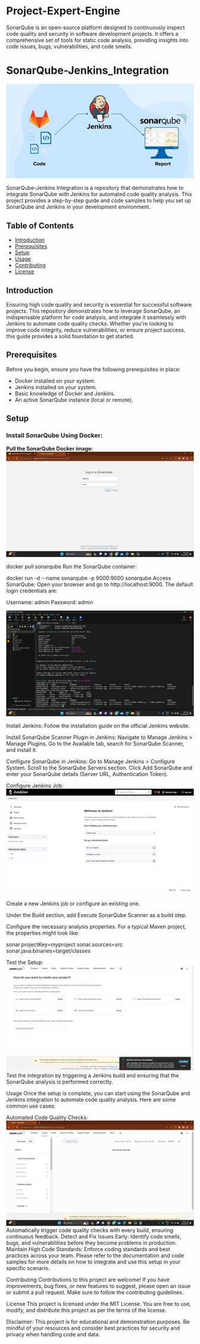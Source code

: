 # Project-Expert-Engine
SonarQube is an open-source platform designed to continuously inspect code quality and security in software development projects. It offers a comprehensive set of tools for static code analysis, providing insights into code issues, bugs, vulnerabilities, and code smells.


# SonarQube-Jenkins_Integration

![SonarQube Integration](1.jpeg)

SonarQube-Jenkins Integration is a repository that demonstrates how to integrate SonarQube with Jenkins for automated code quality analysis. This project provides a step-by-step guide and code samples to help you set up SonarQube and Jenkins in your development environment.

## Table of Contents

- [Introduction](#introduction)
- [Prerequisites](#prerequisites)
- [Setup](#setup)
- [Usage](#usage)
- [Contributing](#contributing)
- [License](#license)

## Introduction

Ensuring high code quality and security is essential for successful software projects. This repository demonstrates how to leverage SonarQube, an indispensable platform for code analysis, and integrate it seamlessly with Jenkins to automate code quality checks. Whether you're looking to improve code integrity, reduce vulnerabilities, or ensure project success, this guide provides a solid foundation to get started.

## Prerequisites

Before you begin, ensure you have the following prerequisites in place:

- Docker installed on your system.
- Jenkins installed on your system.
- Basic knowledge of Docker and Jenkins.
- An active SonarQube instance (local or remote).

## Setup

### Install SonarQube Using Docker:

**Pull the SonarQube Docker image:**
![SonarQube Login](3.jpeg)

docker pull sonarqube
Run the SonarQube container:

docker run -d --name sonarqube -p 9000:9000 sonarqube
Access SonarQube:
Open your browser and go to http://localhost:9000. The default login credentials are:

Username: admin
Password: admin

![Installation](2.jpeg)

Install Jenkins:
Follow the installation guide on the official Jenkins website.


Install SonarQube Scanner Plugin in Jenkins:
Navigate to Manage Jenkins > Manage Plugins.
Go to the Available tab, search for SonarQube Scanner, and install it.

Configure SonarQube in Jenkins:
Go to Manage Jenkins > Configure System.
Scroll to the SonarQube Servers section.
Click Add SonarQube and enter your SonarQube details (Server URL, Authentication Token).


Configure Jenkins Job:
![Configure Jenkins](4.jpeg)

Create a new Jenkins job or configure an existing one.

Under the Build section, add Execute SonarQube Scanner as a build step.

Configure the necessary analysis properties. For a typical Maven project, the properties might look like:

sonar.projectKey=myproject
sonar.sources=src
sonar.java.binaries=target/classes

Test the Setup:
![Setup And Creation Of Project](5.jpeg)
Test the integration by triggering a Jenkins build and ensuring that the SonarQube analysis is performed correctly.


Usage
Once the setup is complete, you can start using the SonarQube and Jenkins integration to automate code quality analysis. Here are some common use cases:

Automated Code Quality Checks:
![Quality Check](6.jpeg)
Automatically trigger code quality checks with every build, ensuring continuous feedback.
Detect and Fix Issues Early: Identify code smells, bugs, and vulnerabilities before they become problems in production.
Maintain High Code Standards: Enforce coding standards and best practices across your team.
Please refer to the documentation and code samples for more details on how to integrate and use this setup in your specific scenario.


Contributing
Contributions to this project are welcome! If you have improvements, bug fixes, or new features to suggest, please open an issue or submit a pull request. Make sure to follow the contributing guidelines.

License
This project is licensed under the MIT License. You are free to use, modify, and distribute this project as per the terms of the license.

Disclaimer: This project is for educational and demonstration purposes. Be mindful of your resources and consider best practices for security and privacy when handling code and data.




